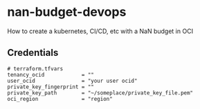 # nan-budget-devops
How to create a kubernetes, CI/CD, etc with a NaN budget in OCI

## Credentials

```
# terraform.tfvars
tenancy_ocid            = ""
user_ocid               = "your user ocid"
private_key_fingerprint = ""
private_key_path        = "~/someplace/private_key_file.pem"
oci_region              = "region"
```
